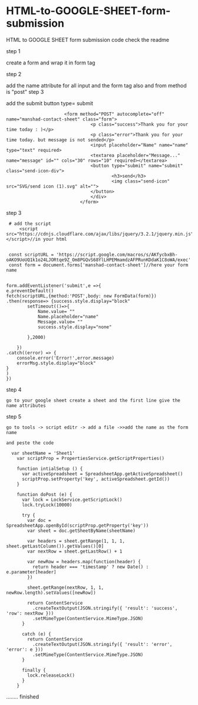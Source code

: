 # HTML-to-GOOGLE-SHEET-form-submission
HTML to GOOGLE SHEET form submission code check the readme


step 1

  create a form and wrap it in  form tag
  
step 2 
  
  add the name attribute for all input and the form tag also and from method is "post"
step 3
  
  add the submit button type= submit
  
  
  
                          <form method="POST" autocomplete="off" name="manshad-contact-sheet" class="form">
                                    <p class="success">Thank you for your time today : )</p>
                                    <p class="error">Thank you for your time today. but message is not sended</p>
                                    <input placeholder="Name" name="name" type="text" required>
                                    <textarea placeholder="Message..." name="message" id="" cols="30" rows="10" required></textarea>
                                    <button type="submit" name="submit" class="send-icon-div">
                                            <h3>send</h3>
                                            <img class="send-icon" src="SVG/send icon (1).svg" alt="">
                                    </button>
                                    </div>
                                </form>
                                
                                
  step 3 
  
     # add the script 
         <script src="https://cdnjs.cloudflare.com/ajax/libs/jquery/3.2.1/jquery.min.js"></script>//in your html

     
     const scriptURL = 'https://script.google.com/macros/s/AKfycbxBh-oAKO9UoUQ1k1o24LJORtqe9Z_Om8PGQvS68YlLHPEMmamdzAFPRunKDdaK1C8oWA/exec'
     const form = document.forms['manshad-contact-sheet']//here your form name
     
     
    form.addEventListener('submit',e =>{
    e.preventDefault()
    fetch(scriptURL,{method:'POST',body: new FormData(form)})
    .then(response=> {success.style.display="block"
            setTimeout(()=>{
                Name.value= ""
                Name.placeholder="name"
                Message.value= ""
                success.style.display="none"

            },2000)
            
        })
    .catch((error) => {
        console.error('Error!',error.message)
        errorMsg.style.display="block" 
    }
    )
    })



  step 4
  
    go to your google sheet create a sheet and the first line give the name attributes
    
    
  step 5 
  
    go to tools -> script editr -> add a file ->>add the name as the form name
    
    and peste the code
    
      var sheetName = 'Sheet1'
		var scriptProp = PropertiesService.getScriptProperties()

		function intialSetup () {
		  var activeSpreadsheet = SpreadsheetApp.getActiveSpreadsheet()
		  scriptProp.setProperty('key', activeSpreadsheet.getId())
		}

		function doPost (e) {
		  var lock = LockService.getScriptLock()
		  lock.tryLock(10000)

		  try {
			var doc = SpreadsheetApp.openById(scriptProp.getProperty('key'))
			var sheet = doc.getSheetByName(sheetName)

			var headers = sheet.getRange(1, 1, 1, sheet.getLastColumn()).getValues()[0]
			var nextRow = sheet.getLastRow() + 1

			var newRow = headers.map(function(header) {
			  return header === 'timestamp' ? new Date() : e.parameter[header]
			})

			sheet.getRange(nextRow, 1, 1, newRow.length).setValues([newRow])

			return ContentService
			  .createTextOutput(JSON.stringify({ 'result': 'success', 'row': nextRow }))
			  .setMimeType(ContentService.MimeType.JSON)
		  }

		  catch (e) {
			return ContentService
			  .createTextOutput(JSON.stringify({ 'result': 'error', 'error': e }))
			  .setMimeType(ContentService.MimeType.JSON)
		  }

		  finally {
			lock.releaseLock()
		  }
		}
    
    
    
    
 ........
 finished
 
